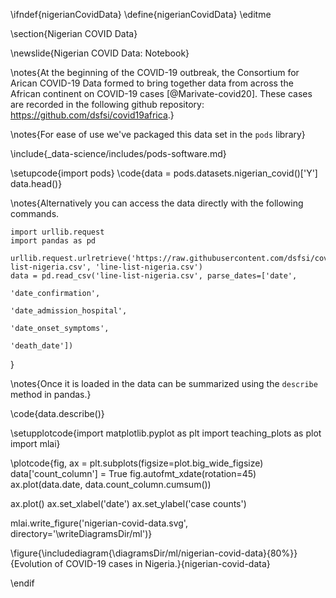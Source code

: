 \ifndef{nigerianCovidData}
\define{nigerianCovidData}
\editme

\section{Nigerian COVID Data}

\newslide{Nigerian COVID Data: Notebook}

\notes{At the beginning of the COVID-19 outbreak, the Consortium for Arican COVID-19 Data formed to bring together data from across the African continent on COVID-19 cases [@Marivate-covid20]. These cases are recorded in the following github repository: <https://github.com/dsfsi/covid19africa>.}

\notes{For ease of use we've packaged this data set in the `pods` library}

\include{_data-science/includes/pods-software.md}

\setupcode{import pods}
\code{data = pods.datasets.nigerian_covid()['Y']
data.head()}

\notes{Alternatively you can access the data directly with the following commands.

```{.python}
import urllib.request
import pandas as pd

urllib.request.urlretrieve('https://raw.githubusercontent.com/dsfsi/covid19africa/master/data/line_lists/line-list-nigeria.csv', 'line-list-nigeria.csv')
data = pd.read_csv('line-list-nigeria.csv', parse_dates=['date', 
                                                         'date_confirmation', 
														 'date_admission_hospital', 
														 'date_onset_symptoms',
														 'death_date'])
```
}


\notes{Once it is loaded in the data can be summarized using the `describe` method in pandas.}

\code{data.describe()}


\setupplotcode{import matplotlib.pyplot as plt
import teaching_plots as plot
import mlai}

\plotcode{fig, ax = plt.subplots(figsize=plot.big_wide_figsize)
data['count_column'] = True
fig.autofmt_xdate(rotation=45)
ax.plot(data.date, data.count_column.cumsum())

ax.plot()
ax.set_xlabel('date')
ax.set_ylabel('case counts')

mlai.write_figure('nigerian-covid-data.svg', directory='\writeDiagramsDir/ml')}

\figure{\includediagram{\diagramsDir/ml/nigerian-covid-data}{80%}}{Evolution of COVID-19 cases in Nigeria.}{nigerian-covid-data}

\endif

